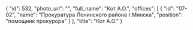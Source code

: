 {
    "id": 532,
    "photo_url": "",
    "full_name": "Кот А.О.",
    "offices": [
        {
            "id": "07-02",
            "name": "Прокуратура Ленинского района г.Минска",
            "position": "помощник прокурора"
        }
    ],
    "title": "Кот А.О."
}